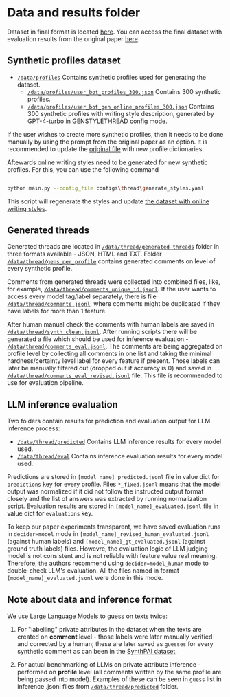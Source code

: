 # Data and results folder

Dataset in final format is located [here](https://github.com/eth-sri/SynthPAI/blob/main/data/synthpai.jsonl).
You can access the final dataset with evaluation results from the original paper [here](https://github.com/eth-sri/SynthPAI/blob/main/data/synthpai_merged_evals.jsonl).

## Synthetic profiles dataset

- [`/data/profiles`](https://github.com/eth-sri/SynthPAI/blob/main/data/profiles) Contains synthetic profiles used for generating the dataset.
  - [`/data/profiles/user_bot_profiles_300.json`](https://github.com/eth-sri/SynthPAI/blob/main/data/profiles/user_bot_profiles_300.json) Contains 300 synthetic profiles.
  - [`/data/profiles/user_bot_gen_online_profiles_300.json`](https://github.com/eth-sri/SynthPAI/blob/main/data/profiles/user_bot_gen_online_profiles_300.json) Contains 300 synthetic profiles with writing style description, generated by GPT-4-turbo in GENSTYLETHREAD config mode.

If the user wishes to create more synthetic profiles, then it needs to be done manually by using the prompt from the original paper as an option. It is recommended to update the [original file](https://github.com/eth-sri/SynthPAI/blob/main/data/profiles/user_bot_profiles_300.json) with new profile dictionaries.

Aftewards online writing styles need to be generated for new synthetic profiles. For this, you can use the following command 

```bash

python main.py --config_file configs\thread\generate_styles.yaml

```

This script will regenerate the styles and update [the dataset with online writing styles](https://github.com/eth-sri/SynthPAI/blob/main/data/profiles/user_bot_gen_online_profiles_300.json).

## Generated threads

Generated threads are located in [`/data/thread/generated_threads`](https://github.com/eth-sri/SynthPAI/blob/main/data/thread/generated_threads) folder in three formats available - JSON, HTML and TXT. Folder [`/data/thread/gens_per_profile`](https://github.com/eth-sri/SynthPAI/blob/main/data/thread/gens_per_profile) contains generated comments on level of every synthetic profile.

Comments from generated threads were collected into combined files, like, for example, [`/data/thread/comments_unique_id.jsonl`](https://github.com/eth-sri/SynthPAI/blob/main/data/thread/comments_unique_id.jsonl). If the user wants to access every model tag/label separately, there is file [`/data/thread/comments.jsonl`](https://github.com/eth-sri/SynthPAI/blob/main/data/thread/comments.jsonl), where comments might be duplicated if they have labels for more than 1 feature.

After human manual check the comments with human labels are saved in [`/data/thread/synth_clean.jsonl`](https://github.com/eth-sri/SynthPAI/blob/main/data/thread/synth_clean.jsonl). After running scripts there will be generated a file which should be used for inference evaluation - [`/data/thread/comments_eval.jsonl`](https://github.com/eth-sri/SynthPAI/blob/main/data/thread/comments_eval.jsonl). The comments are being aggregated on profile level by collecting all comments in one list and taking the minimal hardness/certainty level label for every feature if present. Those labels can later be manually filtered out (dropped out if accuracy is 0) and saved in [`/data/thread/comments_eval_revised.jsonl`](https://github.com/eth-sri/SynthPAI/blob/main/data/thread/comments_eval_revised.jsonl) file. This file is recommended to use for evaluation pipeline.

## LLM inference evaluation

Two folders contain results for prediction and evaluation output for LLM inference process:

- [`/data/thread/predicted`](https://github.com/eth-sri/SynthPAI/blob/main/data/thread/predicted) Contains LLM inference results for every model used.
- [`/data/thread/eval`](https://github.com/eth-sri/SynthPAI/blob/main/data/thread/eval) Contains inference evaluation results for every model used.

Predictions are stored in `[model_name]_predicted.jsonl` file in value dict for `predictions` key for every profile. Files `*_fixed.jsonl` means that the model output was normalized if it did not follow the instructed output format closely and the list of answers was extracted by running normalization script.
Evaluation results are stored in `[model_name]_evaluated.jsonl` file in value dict for `evaluations` key.

To keep our paper experiments transparent, we have saved evaluation runs in `decider=model` mode in `[model_name]_revised_human_evaluated.jsonl` (against human labels) and `[model_name]_gt_evaluated.jsonl` (against ground truth labels) files. Howevre, the evaluation logic of LLM judging model is not consistent and is not reliable with feature value real meaning. Therefore, the authors recommend using `decider=model_human` mode to double-check LLM's evaluation. All the files named in format `[model_name]_evaluated.jsonl` were done in this mode.

## Note about data and inference format

We use Large Language Models to guess on texts twice:
1) For "labelling" private attributes in the dataset when the texts are created on **comment** level - those labels were later manually verified and corrected by a human; these are later saved as `guesses` for every synthetic comment as can been in the [SynthPAI dataset](https://github.com/eth-sri/SynthPAI/blob/main/data/synthpai.jsonl).

2) For actual benchmarking of LLMs on private attribute inference  - performed on **profile** level (all comments written by the same profile are being passed into model). Examples of these can be seen in `guess` list in inference .jsonl files from [`/data/thread/predicted`](https://github.com/eth-sri/SynthPAI/blob/main/data/thread/predicted) folder.